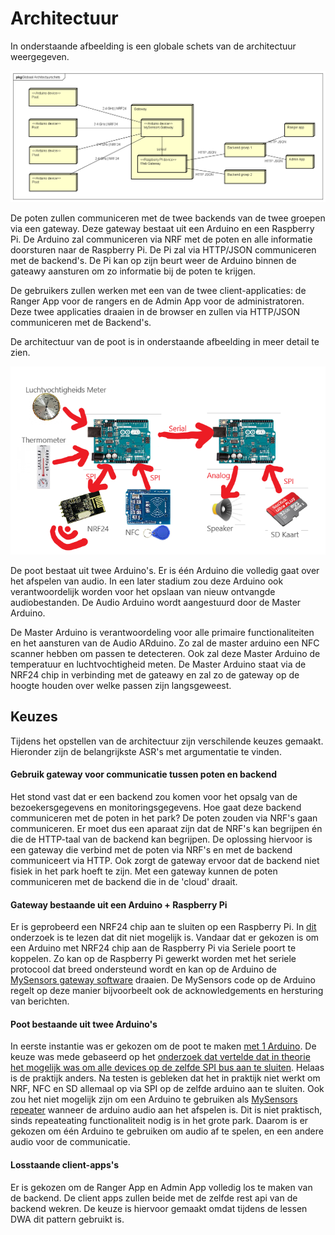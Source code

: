 # Architectuur
In onderstaande afbeelding is een globale schets van de architectuur weergegeven.

![Architectuur](architectuur.png)

De poten zullen communiceren met de twee backends van de twee groepen via een gateway. Deze gateway bestaat uit een Arduino en een Raspberry Pi. De Arduino zal communiceren via NRF met de poten en alle informatie doorsturen naar de Raspberry Pi. De Pi zal via HTTP/JSON communiceren met de backend's. De Pi kan op zijn beurt weer de Arduino binnen de gateawy aansturen om zo informatie bij de poten te krijgen.

De gebruikers zullen werken met een van de twee client-applicaties: de Ranger App voor de rangers en de Admin App voor de administratoren. Deze twee applicaties draaien in de browser en zullen via HTTP/JSON communiceren met de Backend's.

De architectuur van de poot is in onderstaande afbeelding in meer detail te zien.

![Architectuur Poot](architectuur-poot.png)

De poot bestaat uit twee Arduino's. Er is één Arduino die volledig gaat over het afspelen van audio. In een later stadium zou deze Arduino ook verantwoordelijk worden voor het opslaan van nieuw ontvangde audiobestanden. De Audio Arduino wordt aangestuurd door de Master Arduino.

De Master Arduino is verantwoordeling voor alle primaire functionaliteiten en het aansturen van de Audio ARduino. Zo zal de master arduino een NFC scanner hebben om passen te detecteren. Ook zal deze Master Arduino de temperatuur en luchtvochtigheid meten. De Master Arduino staat via de NRF24 chip in verbinding met de gateawy en zal zo de gateway op de hoogte houden over welke passen zijn langsgeweest. 

## Keuzes
Tijdens het opstellen van de architectuur zijn verschilende keuzes gemaakt. Hieronder zijn de belangrijkste ASR's met argumentatie te vinden.

#### Gebruik gateway voor communicatie tussen poten en backend
Het stond vast dat er een backend zou komen voor het opsalg van de bezoekersgegevens en monitoringsgegevens. Hoe gaat deze backend communiceren met de poten in het park? De poten zouden via NRF's gaan communiceren. Er moet dus een aparaat zijn dat de NRF's kan begrijpen én die de HTTP-taal van de backend kan begrijpen. De oplossing hiervoor is een gateway die verbind met de poten via NRF's en met de backend communiceert via HTTP. Ook zorgt de gateway ervoor dat de backend niet fisiek in het park hoeft te zijn. Met een gateway kunnen de poten communiceren met de backend die in de 'cloud' draait. 

#### Gateway bestaande uit een Arduino + Raspberry Pi
Er is geprobeerd een NRF24 chip aan te sluiten op een Raspberry Pi. In [dit](https://github.com/HANICA-MinorMulti/nj2017-iot-dwa-BurgersZoo1/blob/master/documentatie/onderzoeken/oplossingsRichtingenGatewayTaal/onderzoeken.md) onderzoek is te lezen dat dit niet mogelijk is. Vandaar dat er gekozen is om een Arduino met NRF24 chip aan de Raspberry Pi via Seriele poort te koppelen. Zo kan op de Raspberry Pi gewerkt worden met het seriele protocool dat breed ondersteund wordt en kan op de Arduino de [MySensors gateway software](https://www.mysensors.org/build/serial_gateway) draaien. De MySensors code op de Arduino regelt op deze manier bijvoorbeelt ook de acknowledgements en hersturing van berichten.

#### Poot bestaande uit twee Arduino's
In eerste instantie was er gekozen om de poot te maken [met 1 Arduino](https://github.com/HANICA-MinorMulti/nj2017-iot-dwa-BurgersZoo1/tree/docs/documentatie/onderzoeken/ArduinoVsRaspberry). De keuze was mede gebaseerd op het [onderzoek dat vertelde dat in theorie het mogelijk was om alle devices op de zelfde SPI bus aan te sluiten](https://github.com/HANICA-MinorMulti/nj2017-iot-dwa-BurgersZoo1/tree/docs/documentatie/onderzoeken/spi). Helaas is de praktijk anders. Na testen is gebleken dat het in praktijk niet werkt om NRF, NFC en SD allemaal op via SPI op de zelfde arduino aan te sluiten. Ook zou het niet mogelijk zijn om een Arduino te gebruiken als [MySensors repeater](https://www.mysensors.org/about/network) wanneer de arduino audio aan het afspelen is. Dit is niet praktisch, sinds repeateating functionaliteit nodig is in het grote park. Daarom is er gekozen om één Arduino te gebruiken om audio af te spelen, en een andere audio voor de communicatie.

#### Losstaande client-apps's
Er is gekozen om de Ranger App en Admin App volledig los te maken van de backend. De client apps zullen beide met de zelfde rest api van de backend wekren. De keuze is hiervoor gemaakt omdat tijdens de lessen DWA dit pattern gebruikt is.



